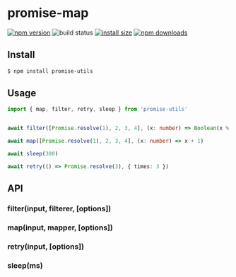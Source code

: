 # promise-map

[![npm version](https://img.shields.io/npm/v/promise-utils.svg?style=flat-square)](https://www.npmjs.org/package/promise-utils)
![build status](https://img.shields.io/github/workflow/status/shfshanyue/promise-map/test?style=flat-square)
[![install size](https://packagephobia.now.sh/badge?p=promise-utils)](https://packagephobia.now.sh/result?p=promise-utils)
[![npm downloads](https://img.shields.io/npm/dw/promise-utils.svg?style=flat-square)](http://npm-stat.com/charts.html?package=promise-utils)

## Install

``` bash
$ npm install promise-utils
```

## Usage

``` ts
import { map, filter, retry, sleep } from 'promise-utils'


await filter([Promise.resolve(1), 2, 3, 4], (x: number) => Boolean(x % 2))

await map([Promise.resolve(1), 2, 3, 4], (x: number) => x + 1)

await sleep(300)

await retry(() => Promise.resolve(3), { times: 3 })
```

## API

### filter(input, filterer, [options])

### map(input, mapper, [options])

### retry(input, [options])

### sleep(ms)
